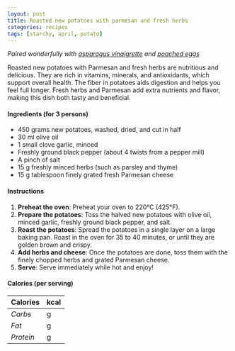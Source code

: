 ```yaml
---
layout: post
title: Roasted new potatoes with parmesan and fresh herbs
categories: recipes
tags: [starchy, april, potato]
---
```


*Paired wonderfully with <a href="/recipes/asparagus-vinaigrette">asparagus vinaigrette</a> and <a href="/recipes/poached-eggs">poached eggs</a>*

Roasted new potatoes with Parmesan and fresh herbs are nutritious and delicious. They are rich in vitamins, minerals, and antioxidants, which support overall health. The fiber in potatoes aids digestion and helps you feel full longer. Fresh herbs and Parmesan add extra nutrients and flavor, making this dish both tasty and beneficial.

#### Ingredients (for 3 persons)
- 450 grams new potatoes, washed, dried, and cut in half
- 30 ml olive oil
- 1 small clove garlic, minced
- Freshly ground black pepper (about 4 twists from a pepper mill)
- A pinch of salt
- 15 g freshly minced herbs (such as parsley and thyme)
- 15 g tablespoon finely grated fresh Parmesan cheese

#### Instructions

1. **Preheat the oven**: Preheat your oven to 220°C (425°F).
2. **Prepare the potatoes**: Toss the halved new potatoes with olive oil, minced garlic, freshly ground black pepper, and salt.
3. **Roast the potatoes**: Spread the potatoes in a single layer on a large baking pan. Roast in the oven for 35 to 40 minutes, or until they are golden brown and crispy.
4. **Add herbs and cheese**: Once the potatoes are done, toss them with the finely chopped herbs and grated Parmesan cheese.
5. **Serve**: Serve immediately while hot and enjoy!

#### Calories (per serving)

| **Calories** | kcal |
| ----------- | ----------- |
| *Carbs* | g |
| *Fat* | g |
| *Protein* | g |
